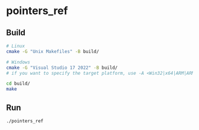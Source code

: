 # pointers_ref

## Build

```sh
# Linux
cmake -G "Unix Makefiles" -B build/

# Windows
cmake -G "Visual Studio 17 2022" -B build/
# if you want to specify the target platform, use -A <Win32|x64|ARM|ARM64>

cd build/
make
```

## Run

```sh
./pointers_ref
```
